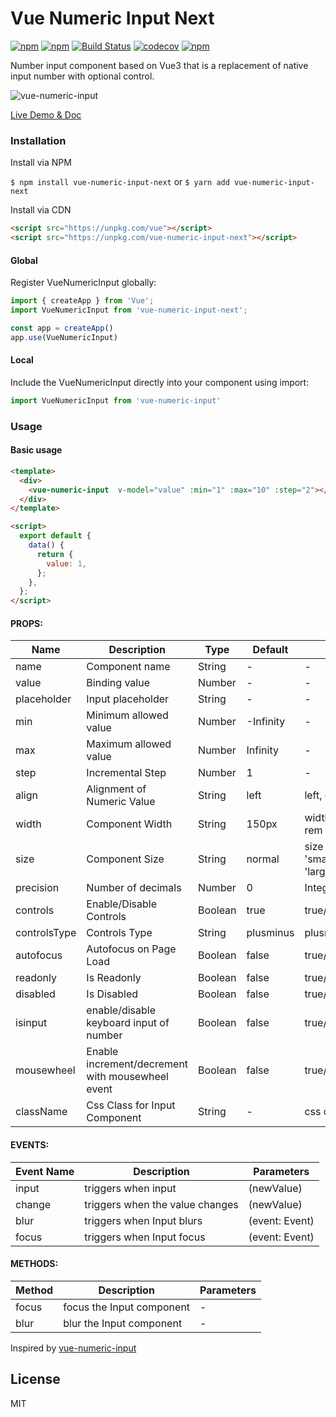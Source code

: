 # Vue Numeric Input Next

[![npm](https://img.shields.io/npm/v/vue-numeric-input.svg?style=flat-square)](https://www.npmjs.com/package/vue-numeric-input)
[![npm](https://img.shields.io/npm/dt/vue-numeric-input.svg?style=flat-square)](https://www.npmjs.com/package/vue-numeric-input)
[![Build Status](https://api.travis-ci.com/JayeshLab/vue3-resize-text.svg?branch=master)](https://app.travis-ci.com/github/JayeshLab/vue-numeric-input)
[![codecov](https://codecov.io/gh/JayeshLab/vue-numeric-input/branch/master/graph/badge.svg?token=a4re2w3cGy)](https://codecov.io/gh/JayeshLab/vue-numeric-input)
[![npm](https://img.shields.io/npm/l/vue-numeric-input.svg?style=flat-square)](http://opensource.org/licenses/MIT)

Number input component based on Vue3 that is a replacement of native input number with optional control.

![vue-numeric-input](https://user-images.githubusercontent.com/36194663/44717643-33e4ea00-aadb-11e8-82bf-e1fdeeea3bb5.gif)

[Live Demo & Doc](https://jayeshlab.github.io/vue-numeric-input/)

### Installation

Install via NPM

`$ npm install vue-numeric-input-next` or `$ yarn add vue-numeric-input-next`

Install via CDN

```html
<script src="https://unpkg.com/vue"></script>
<script src="https://unpkg.com/vue-numeric-input-next"></script>
```

#### Global

Register VueNumericInput globally:

```js
import { createApp } from 'Vue';
import VueNumericInput from 'vue-numeric-input-next';

const app = createApp()
app.use(VueNumericInput)
```

#### Local

Include the VueNumericInput  directly into your component using import:

```js
import VueNumericInput from 'vue-numeric-input'
```
### Usage

#### Basic usage

```html
<template>
  <div>
    <vue-numeric-input  v-model="value" :min="1" :max="10" :step="2"></vue-numeric-input>
  </div>
</template>

<script>
  export default {
    data() {
      return {
        value: 1,
      };
    },
  };
</script>
```

#### PROPS:

| Name             | Description                 |  Type         |  Default     | Options       |
| -----------      | ---------------             | ------------  | ------------ | ------------  |
|  name            |  Component name             | String        |     -        |      -        |
|  value           |  Binding value              | Number        |     -        |      -            |
|  placeholder     |  Input placeholder          | String        |     -        |      -         |
|  min             |  Minimum allowed value      | Number        |  -Infinity   |      -        |
|  max             |  Maximum allowed value      | Number        |   Infinity   |      -          |
|  step            |  Incremental Step           | Number        |      1       |      -          |
|  align           |  Alignment of Numeric Value | String        |     left     | left, center, right |
|  width           |  Component Width             | String        |   150px     | width in px, em, rem etc e.g. ‘20px’ |
|  size            |  Component Size             | String        |   normal     | size value can be 'small', 'normal', 'large' |
|  precision       |  Number of decimals         | Number        |      0       |   Integer value|
|  controls        |  Enable/Disable Controls    | Boolean       |    true      |   true/false|
|  controlsType    |  Controls Type              | String        |  plusminus   |   plusminus/updown|
|  autofocus       |  Autofocus on Page Load     | Boolean       |    false     |   true/false|
|  readonly        |  Is Readonly                | Boolean       |    false     |   true/false|
|  disabled        |  Is Disabled                | Boolean       |    false     |   true/false|
|  isinput        |  enable/disable keyboard input of number | Boolean  |    false      |   true/false|
|  mousewheel      |  Enable increment/decrement with mousewheel event  | Boolean       |    false     |   true/false|
|  className       |  Css Class for Input Component | String        |   -     | css class name |


#### EVENTS:

Event Name | Description        | Parameters
-----------|--------------------|--------------
input      | triggers when input| (newValue)
change     | triggers when the value changes| (newValue)
blur       | triggers when Input blurs| (event: Event)
focus      | triggers when Input focus| (event: Event)


#### METHODS:

Method | Description | Parameters
---|--- | ----
focus | focus the Input component| -
blur | blur the Input component| -

Inspired by [vue-numeric-input](https://github.com/JayeshLab/vue-numeric-input)

## License

MIT